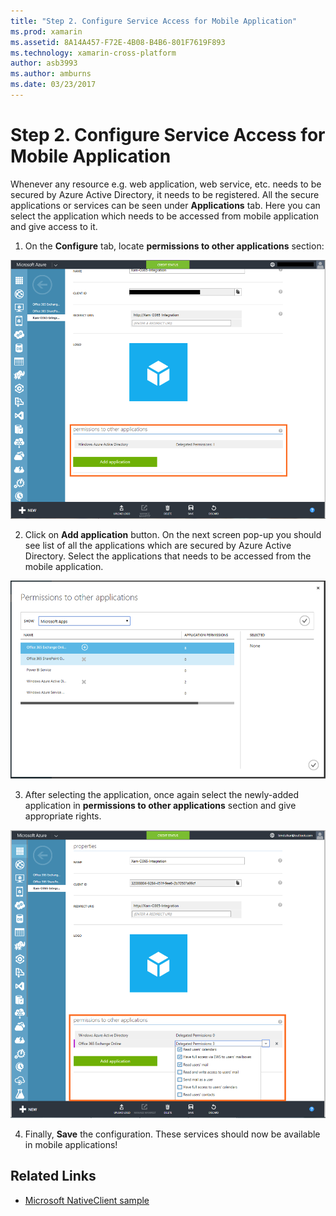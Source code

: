```yaml
---
title: "Step 2. Configure Service Access for Mobile Application"
ms.prod: xamarin
ms.assetid: 8A14A457-F72E-4B08-B4B6-801F7619F893
ms.technology: xamarin-cross-platform
author: asb3993
ms.author: amburns
ms.date: 03/23/2017
---
```


# Step 2. Configure Service Access for Mobile Application

Whenever any resource e.g. web application, web service,
  etc. needs to be secured by Azure Active Directory,
  it needs to be registered. All the secure applications
  or services can be seen under **Applications** tab.
  Here you can select the application which needs to be
  accessed from mobile application and give access to it.

1. On the **Configure** tab, locate **permissions to
  other applications** section:

  ![](configure-images/2.1-configure.png "On the Configure tab, locate permissions to other applications section")

2.	Click on **Add application** button. On the next
  screen pop-up you should see list of all the applications
  which are secured by Azure Active Directory. Select the
  applications that needs to be accessed from the mobile application.

  ![](configure-images/2.2-add-application.png "Select the applications that needs to be accessed from the mobile application")

3. After selecting the application, once again select the
  newly-added application in **permissions to other
  applications** section and give appropriate rights.

  ![](configure-images/2.3-permissions.png "After selecting the application, once again select the newly-added application in permissions to other   applications section and give appropriate rights")

4. Finally, **Save** the configuration. These services should
  now be available in mobile applications!



## Related Links

- [Microsoft NativeClient sample](https://github.com/AzureADSamples/NativeClient-MultiTarget-DotNet)
